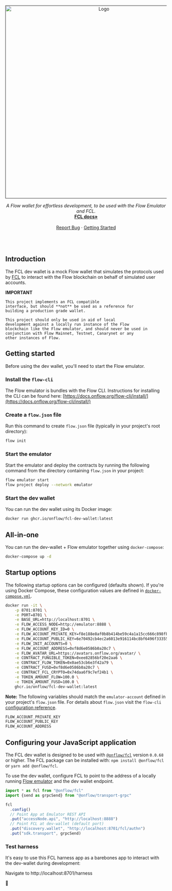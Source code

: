 <br />
<p align="center">
  <a href="">
    <img src="./banner.svg" alt="Logo" width="600" height="auto">
  </a>

  <p align="center">
    <i>A Flow wallet for effortless development, to be used with the Flow Emulator and FCL.</i>
    <br />
    <a href="https://docs.onflow.org/fcl/"><strong>FCL docs»</strong></a>
    <br />
    <br />
    <a href="https://github.com/onflow/fcl-dev-wallet/issues">Report Bug</a>
    ·
    <a href="#getting-started">Getting Started</a>
  </p>
</p>
<br />
<br />

## Introduction

The FCL dev wallet is a mock Flow wallet that simulates the protocols used by [FCL](https://docs.onflow.org/fcl/) to interact with the Flow blockchain on behalf of simulated user accounts.

**IMPORTANT**

```
This project implements an FCL compatible
interface, but should **not** be used as a reference for
building a production grade wallet.

This project should only be used in aid of local
development against a locally run instance of the Flow
blockchain like the Flow emulator, and should never be used in
conjunction with Flow Mainnet, Testnet, Canarynet or any
other instances of Flow.
```

## Getting started

Before using the dev wallet, you'll need to start the Flow emulator.

### Install the `flow-cli`

The Flow emulator is bundles with the Flow CLI. Instructions for installing the CLI can be found here: [https://docs.onflow.org/flow-cli/install/](https://docs.onflow.org/flow-cli/install/)

### Create a `flow.json` file

Run this command to create `flow.json` file (typically in your project's root directory):

```sh
flow init
```

### Start the emulator

Start the emulator and deploy the contracts by running the following command from the directory containing `flow.json` in your project:

```sh
flow emulator start
flow project deploy --network emulator
```

### Start the dev wallet

You can run the dev wallet using its Docker image:

```sh
docker run ghcr.io/onflow/fcl-dev-wallet:latest
```

## All-in-one

You can run the dev-wallet + Flow emulator together using `docker-compose`:

```sh
docker-compose up -d
```

## Startup options

The following startup options can be configured (defaults shown). If you're using Docker Compose, these configuration values are defined in [`docker-compose.yml`](docker-compose.yml).

```sh
docker run -it \
    -p 8701:8701 \
    -e PORT=8701 \
    -e BASE_URL=http://localhost:8701 \
    -e FLOW_ACCESS_NODE=http://emulator:8888 \
    -e FLOW_ACCOUNT_KEY_ID=0 \
    -e FLOW_ACCOUNT_PRIVATE_KEY=f8e188e8af0b8b414be59c4a1a15cc666c898fb34d94156e9b51e18bfde754a5 \
    -e FLOW_ACCOUNT_PUBLIC_KEY=6e70492cb4ec2a6013e916114bc8bf6496f3335562f315e18b085c19da659bdfd88979a5904ae8bd9b4fd52a07fc759bad9551c04f289210784e7b08980516d2 \
    -e FLOW_INIT_ACCOUNTS=0 \
    -e FLOW_ACCOUNT_ADDRESS=0xf8d6e0586b0a20c7 \
    -e FLOW_AVATAR_URL=https://avatars.onflow.org/avatar/ \
    -e CONTRACT_FUNGIBLE_TOKEN=0xee82856bf20e2aa6 \
    -e CONTRACT_FLOW_TOKEN=0x0ae53cb6e3f42a79 \
    -e CONTRACT_FUSD=0xf8d6e0586b0a20c7 \
    -e CONTRACT_FCL_CRYPTO=0x74daa6f9c7ef24b1 \
    -e TOKEN_AMOUNT_FLOW=100.0 \
    -e TOKEN_AMOUNT_FUSD=100.0 \
    ghcr.io/onflow/fcl-dev-wallet:latest
```

**Note:** The following variables should match the `emulator-account` defined in your project's `flow.json` file.
For details about `flow.json` visit the `flow-cli` [configuration reference](https://docs.onflow.org/flow-cli/configuration/).

```sh
FLOW_ACCOUNT_PRIVATE_KEY
FLOW_ACCOUNT_PUBLIC_KEY
FLOW_ACCOUNT_ADDRESS
```

## Configuring your JavaScript application

The FCL dev wallet is designed to be used with [`@onflow/fcl`](https://github.com/onflow/flow-js-sdk) version `0.0.68` or higher. The FCL package can be installed with: `npm install @onflow/fcl` or `yarn add @onflow/fcl`.

To use the dev wallet, configure FCL to point to the address of a locally running [Flow emulator](#start-the-emulator) and the dev wallet endpoint.

```javascript
import * as fcl from "@onflow/fcl"
import {send as grpcSend} from "@onflow/transport-grpc"

fcl
  .config()
  // Point App at Emulator REST API
  .put("accessNode.api", "http://localhost:8888")
  // Point FCL at dev-wallet (default port)
  .put("discovery.wallet", "http://localhost:8701/fcl/authn")
  .put("sdk.transport", grpcSend)
```

### Test harness

It's easy to use this FCL harness app as a barebones
app to interact with the dev-wallet during development:

Navigate to http://localhost:8701/harness

🚀
